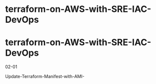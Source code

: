 # terraform-on-AWS-with-SRE-IAC-DevOps
# terraform-on-AWS-with-SRE-IAC-DevOps



02-01

Update-Terraform-Manifest-with-AMI-
